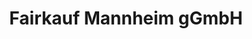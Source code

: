 ---
title: "Fairkauf Mannheim gGmbH"
url: /mannheim/fairkauf-mannheim-ggmbh/
shop: Gebrauchtwaren
---